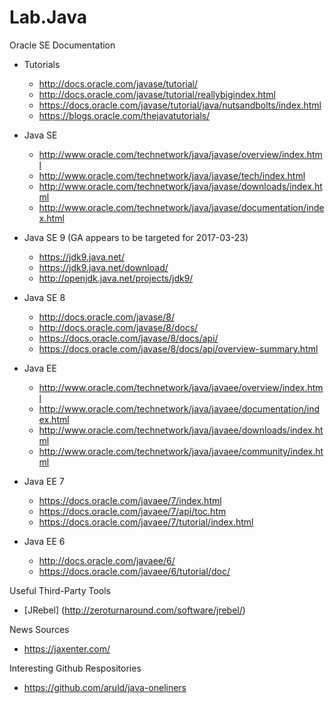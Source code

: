 # Lab.Java

Oracle SE Documentation
* Tutorials
	* http://docs.oracle.com/javase/tutorial/
	* http://docs.oracle.com/javase/tutorial/reallybigindex.html
    * https://docs.oracle.com/javase/tutorial/java/nutsandbolts/index.html
	* https://blogs.oracle.com/thejavatutorials/
* Java SE
	* http://www.oracle.com/technetwork/java/javase/overview/index.html
	* http://www.oracle.com/technetwork/java/javase/tech/index.html
	* http://www.oracle.com/technetwork/java/javase/downloads/index.html
	* http://www.oracle.com/technetwork/java/javase/documentation/index.html
* Java SE 9 (GA appears to be targeted for 2017-03-23) 
	* https://jdk9.java.net/
	* https://jdk9.java.net/download/
	* http://openjdk.java.net/projects/jdk9/

* Java SE 8
	* http://docs.oracle.com/javase/8/
	* http://docs.oracle.com/javase/8/docs/
	* https://docs.oracle.com/javase/8/docs/api/
    * https://docs.oracle.com/javase/8/docs/api/overview-summary.html
* Java EE 
	* http://www.oracle.com/technetwork/java/javaee/overview/index.html
	* http://www.oracle.com/technetwork/java/javaee/documentation/index.html
	* http://www.oracle.com/technetwork/java/javaee/downloads/index.html
	* http://www.oracle.com/technetwork/java/javaee/community/index.html
* Java EE 7
	* https://docs.oracle.com/javaee/7/index.html
	* https://docs.oracle.com/javaee/7/api/toc.htm
	* https://docs.oracle.com/javaee/7/tutorial/index.html
* Java EE 6
	* http://docs.oracle.com/javaee/6/
	* https://docs.oracle.com/javaee/6/tutorial/doc/


Useful Third-Party Tools
* [JRebel] (http://zeroturnaround.com/software/jrebel/)


News Sources
* https://jaxenter.com/


Interesting Github Respositories
* https://github.com/aruld/java-oneliners
